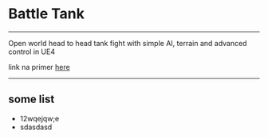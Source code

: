 # Battle Tank
****
Open world head to head tank fight with simple AI, terrain and advanced control in UE4

link na primer [here](http://www.google.com)

---

## some list
* 12wqejqw;e
* sdasdasd

